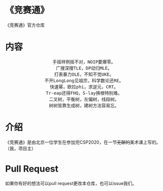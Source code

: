# 《竞赛通》
《竞赛通》官方仓库

# 内容

<center><pre>
手摇样例摇不对，NOIP要爆零。
广搜深搜TLE，DP动归MLE。
打表暴力OLE，不知不觉UKE。
不开LongLong见祖宗，科学数论还RE。
快速幂，欧拉phi，求逆元，CRT。
Tr-eap还得FHQ，S-lay换根特别难。
二叉树，平衡树，左偏树，线段树。
树树皆靠生成树，建树方法容易忘。
</pre></center>

# 介绍

《竞赛通》是由北京一位学生在参加完CSP2020，在一节~~无聊的~~美术课上写的。
（我，项目主）

# Pull Request

如果你有好的想法可以pull request更改本仓库，也可以issue我们。
